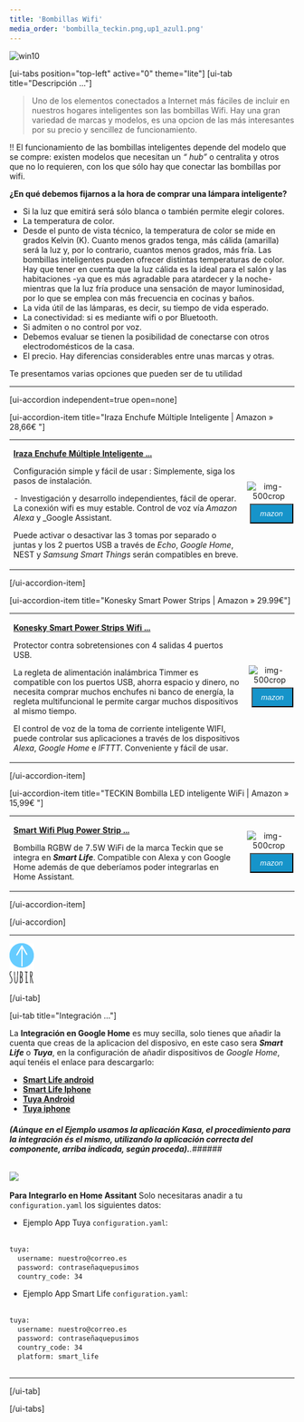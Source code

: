 ```yaml
---
title: 'Bombillas Wifi'
media_order: 'bombilla_teckin.png,up1_azul1.png'
---
```


![win10](image://os-compat.png)

[ui-tabs position="top-left" active="0" theme="lite"]
[ui-tab title="Descripción ..."]

> Uno de los elementos conectados a Internet más fáciles de incluir en nuestros hogares inteligentes son las bombillas Wifi. Hay una gran variedad de marcas y modelos, es una opcion de las más interesantes por su precio y sencillez de funcionamiento.

!! El funcionamiento de las bombillas inteligentes depende del modelo que se compre: existen modelos que necesitan un _“ hub”_ o centralita y otros que no lo requieren, con los que sólo hay que conectar las bombillas por wifi.

**¿En qué debemos fijarnos a la hora de comprar una lámpara inteligente?**
+ Si la luz que emitirá será sólo blanca o también permite elegir colores.
+ La temperatura de color.
+ Desde el punto de vista técnico, la temperatura de color se mide en grados Kelvin (K). Cuanto menos grados tenga, más cálida (amarilla) será la luz y, por lo contrario, cuantos menos grados, más fría.
Las bombillas inteligentes pueden ofrecer distintas temperaturas de color. Hay que tener en cuenta que la luz cálida es la ideal para el salón y las habitaciones -ya que es más agradable para atardecer y la noche- mientras que la luz fría produce una sensación de mayor luminosidad, por lo que se emplea con más frecuencia en cocinas y baños.
+ La vida útil de las lámparas, es decir, su tiempo de vida esperado.
+ La conectividad: si es mediante wifi o por Bluetooth.
+ Si admiten o no control por voz.
+ Debemos evaluar se tienen la posibilidad de conectarse con otros electrodomésticos de la casa.
+ El precio. Hay diferencias considerables entre unas marcas y otras.

Te presentamos varias opciones que pueden ser de tu utilidad

---

[ui-accordion independent=true open=none]

[ui-accordion-item title="Iraza Enchufe Múltiple Inteligente | Amazon » 28,66€ "]

|  |  |
|:------|:-----------------------:|
| <p>[**Iraza Enchufe Múltiple Inteligente ...**](https://amzn.to/2J7yf7y)</p><p>Configuración simple y fácil de usar : Simplemente, siga los<br />pasos de instalación.</p><p>- Investigación y desarrollo independientes, fácil de operar. La conexión wifi es muy estable. Control de voz vía _Amazon Alexa_ y _Google Assistant.</p><p>Puede activar o desactivar las 3 tomas por separado o juntas y los 2 puertos USB a través de _Echo_, _Google Home_, NEST y _Samsung Smart Things_ serán compatibles en breve.</p> | <div> ![img-500crop][amzn-iraza] </div> <div> <a href="https://amzn.to/2J7yf7y" alt="amazon-link" target="_blank"><button type="button" style="color:#fff;background-color:#1694CA;width:100%;height:35px;margin:5px;"><i class="fa fa-amazon fa-lg">mazon</i></button></a> </div> |

[/ui-accordion-item]

[ui-accordion-item title="Konesky Smart Power Strips | Amazon » 29.99€"]

|  |  |
|:------|:-----------------------:|
| <p>[**Konesky Smart Power Strips Wifi ...**](https://amzn.to/2Valrih)</p> Protector contra sobretensiones con 4 salidas 4 puertos USB.</p><p>La regleta de alimentación inalámbrica Timmer es compatible con los puertos USB, ahorra espacio y dinero, no necesita comprar muchos enchufes ni banco de energía, la regleta multifuncional le permite cargar muchos dispositivos al mismo tiempo.</p><p>El control de voz de la toma de corriente inteligente WIFI, puede controlar sus aplicaciones a través de los dispositivos  _Alexa_, _Google Home_ e _IFTTT_. Conveniente y fácil de usar.</p> | <div> ![img-500crop][amzn-Konesky] </div> <div> <a href="https://amzn.to/2Valrih" alt="amazon-link" target="_blank"><button type="button" style="color:#fff;background-color:#1694CA;width:100%;height:35px;margin:5px;"><i class="fa fa-amazon fa-lg">mazon</i></button></a> </div> |

[/ui-accordion-item]

[ui-accordion-item title="TECKIN Bombilla LED inteligente WiFi  | Amazon » 15,99€ "]

|  |  |
|:------|:-----------------------:|
| <p>[**Smart Wifi Plug Power Strip ...**](https://amzn.to/2I844dL)</p><p>Bombilla RGBW de 7.5W WiFi de la marca Teckin que se integra en _**Smart Life**_. Compatible con Alexa y con Google Home además de que deberíamos poder integrarlas en Home Assistant.</p> | <div> ![img-500crop][amzn-b.teckin] </div> <div> <a href="https://amzn.to/2I844dL" alt="amazon-link" target="_blank"><button type="button" style="color:#fff;background-color:#1694CA;width:100%;height:35px;margin:5px;"><i class="fa fa-amazon fa-lg">mazon</i></button></a> </div> |

[/ui-accordion-item]

[/ui-accordion]

<!--- REFERENCIA A IMAGENES AL PIE DEl ARTÍCULO --->

[amzn-iraza]: user://pages/03.enchufes-Inteligentes/02.regletas-wifi/iraza.png?lightbox=1024&cropResize=500,500
[amzn-Konesky]: user://pages/03.enchufes-Inteligentes/02.regletas-wifi/Konesky.png?lightbox=1024&cropResize=500,500
[amzn-b.teckin]: user://pages/09.iluminacion/bombillas-wifi/bombilla_teckin.png?lightbox=1024&cropResize=500,500

---

[![](up1_azul1.png)](# "Volver al Inicio")

[/ui-tab]

[ui-tab title="Integración ..."]

La **Integración en Google Home** es muy secilla, solo tienes que añadir la cuenta que creas de la aplicacion del disposivo, en este caso sera **_Smart Life_**  o  **_Tuya_**,  en la configuración de añadir dispositivos de _Google Home_, aquí tenéis el enlace para descargarlo:
 * [**Smart Life android**](http://bit.ly/2JnEUtN)
 * [**Smart Life Iphone**](https://apple.co/2DVyRsK)
 * [**Tuya Android**](http://bit.ly/2ZYql5T)
 * [**Tuya iphone**](https://apple.co/2vIrNeD)

###### **_(Aúnque en el Ejemplo usamos la aplicación Kasa, el procedimiento para la integración és el mismo, utilizando la aplicación correcta del componente, arriba indicada, según proceda)._**.###### 
![](integracion_google_home.gif)

**Para Integrarlo en Home Assitant**
Solo necesitaras anadir a tu `configuration.yaml` los siguientes datos:

+ Ejemplo  App Tuya `configuration.yaml`:

```text

tuya:
  username: nuestro@correo.es
  password: contraseñaquepusimos
  country_code: 34 

```
+ Ejemplo  App Smart Life `configuration.yaml`:

```text
​
tuya:
  username: nuestro@correo.es
  password: contraseñaquepusimos
  country_code: 34
  platform: smart_life
​
```
---

[/ui-tab]

[/ui-tabs]
